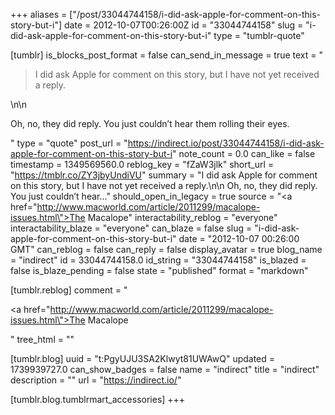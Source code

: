 +++
aliases = ["/post/33044744158/i-did-ask-apple-for-comment-on-this-story-but-i"]
date = 2012-10-07T00:26:00Z
id = "33044744158"
slug = "i-did-ask-apple-for-comment-on-this-story-but-i"
type = "tumblr-quote"

[tumblr]
is_blocks_post_format = false
can_send_in_message = true
text = "<blockquote>I did ask Apple for comment on this story, but I have not yet received a reply.</blockquote>\n\n<p>Oh, no, they did reply. You just couldn’t hear them rolling their eyes.</p>"
type = "quote"
post_url = "https://indirect.io/post/33044744158/i-did-ask-apple-for-comment-on-this-story-but-i"
note_count = 0.0
can_like = false
timestamp = 1349569560.0
reblog_key = "fZaW3jlk"
short_url = "https://tmblr.co/ZY3jbyUndiVU"
summary = "I did ask Apple for comment on this story, but I have not yet received a reply.\n\n Oh, no, they did reply. You just couldn’t hear..."
should_open_in_legacy = true
source = "<a href=\"http://www.macworld.com/article/2011299/macalope-issues.html\">The Macalope</a>"
interactability_reblog = "everyone"
interactability_blaze = "everyone"
can_blaze = false
slug = "i-did-ask-apple-for-comment-on-this-story-but-i"
date = "2012-10-07 00:26:00 GMT"
can_reblog = false
can_reply = false
display_avatar = true
blog_name = "indirect"
id = 33044744158.0
id_string = "33044744158"
is_blazed = false
is_blaze_pending = false
state = "published"
format = "markdown"

[tumblr.reblog]
comment = "<p><a href=\"http://www.macworld.com/article/2011299/macalope-issues.html\">The Macalope</a></p>"
tree_html = ""

[tumblr.blog]
uuid = "t:PgyUJU3SA2Klwyt81UWAwQ"
updated = 1739939727.0
can_show_badges = false
name = "indirect"
title = "indirect"
description = ""
url = "https://indirect.io/"

[tumblr.blog.tumblrmart_accessories]
+++

